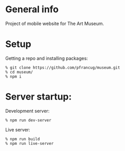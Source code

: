# General info
Project of mobile website for The Art Museum.

# Setup
Getting a repo and installing packages:
```
% git clone https://github.com/pfrancug/museum.git
% cd museum/
% npm i
```

# Server startup:
Development server:
```
% npm run dev-server
```
Live server:
```
% npm run build
% npm run live-server
```
